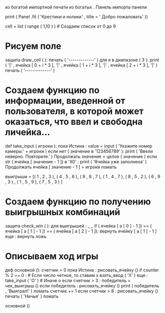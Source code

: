 из  богатой  импортной  печати
из  богатых . Панель  импорта  панели

print ( Panel .fit ( 'Крестики и нолики' , title = ' Добро пожаловать' ))

cell  =  list ( range ( 1,10 ) )   # Создаем список от 0 до 9


# Рисуем поле
 защита draw_cell ( ):
    печать ( '-------------' )
    для  я  в  диапазоне ( 3 ):
        print ( '|' , ячейка [ 0  +  i  *  3 ], '|' , ячейка [ 1  +  i  *  3 ], '|' , ячейка [ 2  +  i  *  3 ], '|' )
    печать ( '-------------' )


# Создаем функцию по информации, введенной от пользователя, в которой может оказаться, что ввел и свободна личейка...
def  take_input ( игроки ):
    пока  Истина :
        value  =  input ( 'Укажите номер камеры:'  +  игроки )
        если  нет ( значение  в  '123456789' ):
            print ( 'Ввели неверно. Повторите.' )
            Продолжать
        значение  =  целое ( значение )
        если  str ( ячейка [ значение  -  1 ]) в  'X0' :
            print ( 'Ячейка уже заполнена' )
            Продолжать
        ячейка [ значение  -  1 ] =  игроки
        ломать


выигрыши  = [( 1 , 2 , 3 ), ( 4 , 5 , 6 ), ( 9 , 8 , 7 ), ( 1 , 4 , 7 ), ( 8 , 5 , 2 ), ( 6 , 9 , 3 ) , ( 1 , 5 , 9 ), ( 7 , 5 , 3 )   ]


# Создаем функцию по получению выигрышных комбинаций
 защита check_win ( ):
    для  выигрышей : _  _ 
        if ( ячейка [ a [ 0 ] -  1 ]) == ( ячейка [ a [ 1 ] -  1 ]) == ( ячейка [ a [ 2 ] -  1 ]):
            вернуть  ячейку [ а [ 1 ] -  1 ]
    еще :
        вернуть  ложь


# Описываем ход игры
деф  основной ():
    счетчик  =  0
    пока  Истина :
        рисовать_ячейку ()
        if  counter  %  2  ==  0 :   # Если число четное, то ставим х
            взять_ввод ( 'Х' )
        еще :
            take_input ( 'O' )   # Иначе о
        если  счетчик  >  3 :
            победитель  =  чек_выигрыш ()
            если  победитель :
                рисовать_ячейку ()
                print ( победитель , 'Выиграл!' )
                ломать
        счетчик  +=  1
        если  счетчик  >  8 :
            рисовать_ячейку ()
            печать ( 'Ничья' )
            ломать


основной ()
